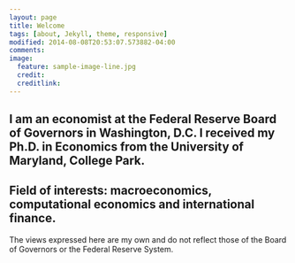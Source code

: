 ```yaml
---
layout: page
title: Welcome
tags: [about, Jekyll, theme, responsive]
modified: 2014-08-08T20:53:07.573882-04:00
comments: 
image:
  feature: sample-image-line.jpg
  credit: 
  creditlink: 
---
```


I am an economist at the Federal Reserve Board of Governors in Washington, D.C. I received my Ph.D. in Economics from the University of Maryland, College Park. 
--
Field of interests: macroeconomics, computational economics and international finance.
---

The views expressed here are my own and do not reflect those of the Board of Governors or the Federal Reserve System.
